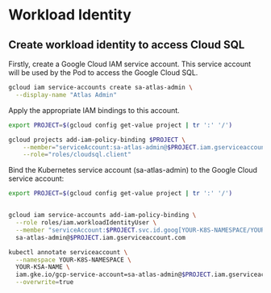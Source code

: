# Workload Identity

## Create workload identity to access Cloud SQL

Firstly, create a Google Cloud IAM service account. This service account will be used by the Pod to access the Google Cloud SQL.

```sh
gcloud iam service-accounts create sa-atlas-admin \
  --display-name "Atlas Admin"
```

Apply the appropriate IAM bindings to this account.

```sh
export PROJECT=$(gcloud config get-value project | tr ':' '/')

gcloud projects add-iam-policy-binding $PROJECT \
    --member="serviceAccount:sa-atlas-admin@$PROJECT.iam.gserviceaccount.com" \
    --role="roles/cloudsql.client"
```

Bind the Kubernetes service account (sa-atlas-admin) to the Google Cloud service account:

```sh
export PROJECT=$(gcloud config get-value project | tr ':' '/')


gcloud iam service-accounts add-iam-policy-binding \
  --role roles/iam.workloadIdentityUser \
  --member "serviceAccount:$PROJECT.svc.id.goog[YOUR-K8S-NAMESPACE/YOUR-KSA-NAME]" \
  sa-atlas-admin@$PROJECT.iam.gserviceaccount.com

kubectl annotate serviceaccount \
  --namespace YOUR-K8S-NAMESPACE \
  YOUR-KSA-NAME \
  iam.gke.io/gcp-service-account=sa-atlas-admin@$PROJECT.iam.gserviceaccount.com \
  --overwrite=true
```
